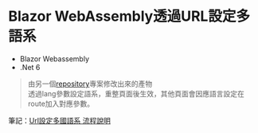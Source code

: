 # Blazor WebAssembly透過URL設定多語系
* Blazor Webassembly
* .Net 6
> 由另一個[repository](https://github.com/Airethz/Blazor-WASM_Localization)專案修改出來的產物
> <br>透過lang參數設定語系，重整頁面後生效，其他頁面會因應語言設定在route加入對應參數。


筆記：[Url設定多國語系 流程說明](https://hackmd.io/@Airethz/H1bLS1dWj)
